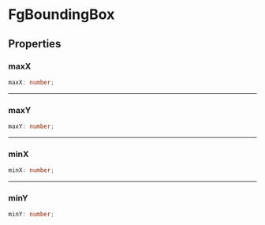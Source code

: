 # FgBoundingBox

## Properties

### maxX

```ts
maxX: number;
```

***

### maxY

```ts
maxY: number;
```

***

### minX

```ts
minX: number;
```

***

### minY

```ts
minY: number;
```
